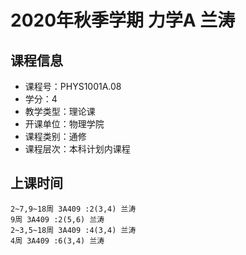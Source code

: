 # 2020年秋季学期 力学A 兰涛






## 课程信息

- 课程号：PHYS1001A.08
- 学分：4
- 教学类型：理论课
- 开课单位：物理学院
- 课程类别：通修
- 课程层次：本科计划内课程

## 上课时间

```
2~7,9~18周 3A409 :2(3,4) 兰涛
9周 3A409 :2(5,6) 兰涛
2~3,5~18周 3A409 :4(3,4) 兰涛
4周 3A409 :6(3,4) 兰涛
```

